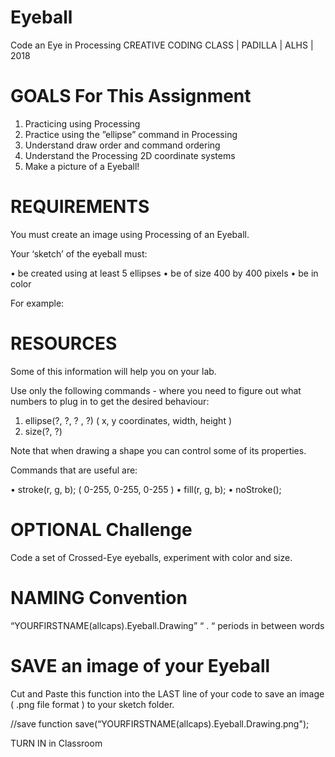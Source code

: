 # Eyeball

Code an Eye in Processing
CREATIVE  CODING CLASS | PADILLA | ALHS | 2018


# GOALS For This Assignment

1. Practicing using Processing 
2. Practice using the ”ellipse” command in Processing 
3. Understand draw order and command ordering 
4. Understand the Processing 2D coordinate systems 
5. Make a picture of a Eyeball! 



# REQUIREMENTS 

You must create an image using Processing of an Eyeball. 

Your ‘sketch’ of the eyeball must: 

• be created using at least 5 ellipses
• be of size 400 by 400 pixels 
• be in color 

For example:






# RESOURCES 
Some of this information will help you on your lab. 

Use only the following commands - where you need to figure out what numbers to plug in to get the desired behaviour: 

1. ellipse(?, ?, ? , ?) 
( x, y coordinates, width, height )
2. size(?, ?) 

Note that when drawing a shape you can control some of its properties. 

Commands that are useful are: 

• stroke(r, g, b); ( 0-255, 0-255, 0-255 )
• fill(r, g, b); 
• noStroke();


# OPTIONAL Challenge

Code a set of Crossed-Eye eyeballs, experiment with color and size. 


# NAMING Convention

“YOURFIRSTNAME(allcaps).Eyeball.Drawing”
“ . “ periods in between words


# SAVE an image of your Eyeball 

Cut and Paste this function into the LAST line of your code to save an image ( .png file format ) to your sketch folder.


//save function
save(“YOURFIRSTNAME(allcaps).Eyeball.Drawing.png");

TURN IN in Classroom


